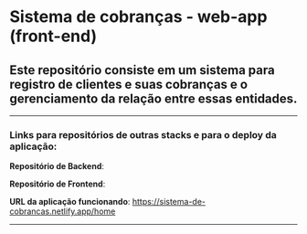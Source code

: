 # Sistema de cobranças - web-app (front-end)

## Este repositório consiste em um sistema para registro de clientes e suas cobranças e o gerenciamento da relação entre essas entidades.
---

 ### Links para repositórios de outras stacks e para o deploy da aplicação:

**Repositório de Backend**:

**Repositório de Frontend**:

**URL da aplicação funcionando**: https://sistema-de-cobrancas.netlify.app/home

---
